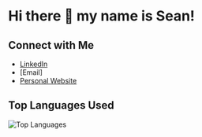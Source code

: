 # Hi there 👋 my name is Sean!

## Connect with Me

- [LinkedIn](https://www.linkedin.com/in/sean-louie-8a4a00298/)
- [Email]
- [Personal Website](https://sean.dev)

## Top Languages Used

![Top Languages](https://github-readme-stats.vercel.app/api/top-langs/?username=your-github-username&layout=compact&hide=html)


<!--
**seanlouie24/seanlouie24** is a ✨ _special_ ✨ repository because its `README.md` (this file) appears on your GitHub profile.

Here are some ideas to get you started:

- 🔭 I’m currently working on ...
- 🌱 I’m currently learning ...
- 👯 I’m looking to collaborate on ...
- 🤔 I’m looking for help with ...
- 💬 Ask me about ...
- 📫 How to reach me: ...
- 😄 Pronouns: ...
- ⚡ Fun fact: ...
-->
